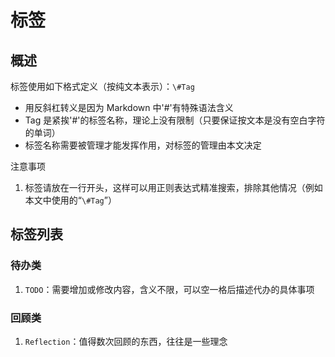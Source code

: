 # 标签


## 概述
标签使用如下格式定义（按纯文本表示）：`\#Tag`
* 用反斜杠转义是因为 Markdown 中'#'有特殊语法含义
* Tag 是紧挨'#'的标签名称，理论上没有限制（只要保证按文本是没有空白字符的单词）
* 标签名称需要被管理才能发挥作用，对标签的管理由本文决定

注意事项
1. 标签请放在一行开头，这样可以用正则表达式精准搜索，排除其他情况（例如本文中使用的“`\#Tag`”）

## 标签列表
### 待办类
1. `TODO`：需要增加或修改内容，含义不限，可以空一格后描述代办的具体事项

### 回顾类
1. `Reflection`：值得数次回顾的东西，往往是一些理念
